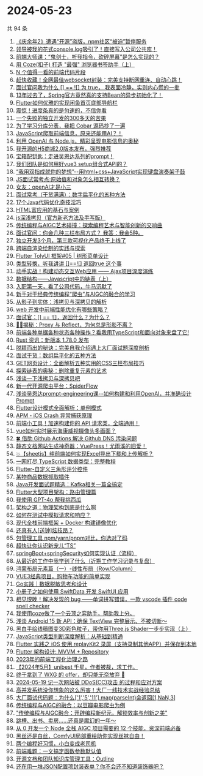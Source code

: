 # 2024-05-23

共 94 条

<!-- BEGIN JUEJIN -->
<!-- 最后更新时间 2024-05-23 20:01:19 +0800 -->
1. [《庆余年2》遭遇“开源”盗版，npm社区“被迫”暂停服务](https://juejin.cn/post/7371074808149917750)
1. [领导被我的花式console.log吸引了！直接写入公司公共库！](https://juejin.cn/post/7371716384847364147)
1. [前端大师课：“鬼剑士，听我指令，砍碎屏幕”是怎么实现的？](https://juejin.cn/post/7371423076661542952)
1. [用 Coze(扣子) 打造 "最强" 浏览器书签助手（上）](https://juejin.cn/post/7369868541933338639)
1. [N 个值得一看的前端代码片段](https://juejin.cn/post/7371312967781777418)
1. [赶快收藏！全网最佳websocket封装：完美支持断网重连、自动心跳！](https://juejin.cn/post/7371365854012276747)
1. [面试官问我为什么 [] == ![] 为 true， 我表面冷静，实则内心慌的一批](https://juejin.cn/post/7371312966364332042)
1. [13年过去了，Spring官方竟然真的支持Bean的异步初始化了！](https://juejin.cn/post/7370994785655701531)
1. [Flutter如何优雅的实现闲鱼首页底部导航栏](https://juejin.cn/post/7370357521897390092)
1. [震惊！进度条真的是匀速的，不信你看](https://juejin.cn/post/7370682158103347238)
1. [一个失败的独立开发的300多天的苦果](https://juejin.cn/post/7371638121279848499)
1. [为了学习分库分表，我把 Cobar 源码抄了一遍](https://juejin.cn/post/7370993837303283750)
1. [JavaScript爬取前端信息，原来还能用AI？！](https://juejin.cn/post/7370994785656176667)
1. [利用 OpenAI 与 Node.js，精彩呈现电影信息的奥秘](https://juejin.cn/post/7370923547739373605)
1. [我开源的H5商城2.0版本发布，强烈推荐](https://juejin.cn/post/7370713457454956571)
1. [宝箱配钥匙：走进吴恩达系列的prompt！](https://juejin.cn/post/7371424635895103528)
1. [我们团队是如何用好vue3 setup组合式API的？](https://juejin.cn/post/7371253542245105698)
1. [“我用双指成就你的梦想”--用html+css+JavaScript实现键盘演奏架子鼓](https://juejin.cn/post/7370682158103756838)
1. [JS面试常考点:原始值和对象怎么相互转换？](https://juejin.cn/post/7370993837303365670)
1. [女友：openAI才是小三](https://juejin.cn/post/7371424635894759464)
1. [面试常考（干货满满）：数字扁平化的五种方法](https://juejin.cn/post/7371053962069213196)
1. [17个Java代码优化奇技淫巧](https://juejin.cn/post/7371011013432000550)
1. [HTML富应用的基石与案例](https://juejin.cn/post/7370923547738898469)
1. [js深浅拷贝（官方新老方法及手写版）](https://juejin.cn/post/7371292724287225908)
1. [传统编程与AIGC艺术碰撞：探索编程艺术与智能创新的交响曲](https://juejin.cn/post/7370682158104494118)
1. [面试官问：你会几种三栏布局方式？ 我答：我会5种。](https://juejin.cn/post/7371720794977697833)
1. [独立开发3个月，第三款可视化产品终于上线了](https://juejin.cn/post/7371698970974437403)
1. [跨端自渲染绘制的实践与探索](https://juejin.cn/post/7371011013430968358)
1. [Flutter TolyUI 框架#05 | 树形菜单设计](https://juejin.cn/post/7371318721904672794)
1. [类型转换，听我讲讲 []==![] 返回true 这个事](https://juejin.cn/post/7371000326130106418)
1. [动手实战！构建动态交互Web应用 —— Ajax项目深度演练](https://juejin.cn/post/7370993837303709734)
1. [数据结构——Javascript中的链表（上）](https://juejin.cn/post/7371720794977665065)
1. [入职第一天，看了公司代码，牛马沉默了](https://juejin.cn/post/7371986999164928010)
1. [新手对于经典传统编程“爬虫”与AIGC的融合的学习](https://juejin.cn/post/7371000336683515954)
1. [从影子到实体：浅拷贝与深拷贝的解析](https://juejin.cn/post/7371358964547682319)
1. [web 开发中前端性能优化有哪些策略？](https://juejin.cn/post/7371279849245179954)
1. [面试官：[] == ![]，返回什么？为什么？](https://juejin.cn/post/7371013983367987234)
1. [🍉🍉揭秘：Proxy 与 Reflect，为何总是形影不离？](https://juejin.cn/post/7371000326130925618)
1. [前端各种单据各种状态各种操作？看我用TypeScript和面向对象来盘了它!](https://juejin.cn/post/7370925894662193204)
1. [Rust 资讯：新版本 1.78.0 发布](https://juejin.cn/post/7370925894662242356)
1. [脱颖而出的秘诀：完美自我介绍遇上大厂面试题深度剖析](https://juejin.cn/post/7370993837303660582)
1. [面试干货：数组扁平化的五种方法](https://juejin.cn/post/7371687884792168458)
1. [GET网页设计：全面解析五种实用的CSS三栏布局技巧](https://juejin.cn/post/7371641316113907748)
1. [探索链表的奥秘：删除重复元素的艺术](https://juejin.cn/post/7371687884792233994)
1. [浅谈一下浅拷贝与深拷贝吧](https://juejin.cn/post/7371716394301620262)
1. [新一代开源爬虫平台：SpiderFlow](https://juejin.cn/post/7371019286372319247)
1. [浅谈吴恩达prompt-engineering课--如何构建和利用OpenAI，并准确设计Prompt](https://juejin.cn/post/7371373024241565715)
1. [Flutter设计模式全面解析：单例模式](https://juejin.cn/post/7371297065740206107)
1. [APM - iOS Crash 异常捕获原理](https://juejin.cn/post/7370526031700377652)
1. [前端小工具！加速构建你的 API 请求类，全端通用！](https://juejin.cn/post/7371479502456963106)
1. [vue如何实时展示海康威视摄像头多画面？](https://juejin.cn/post/7369783680425852938)
1. [🍀 借助 Github Actions 解决 Github DNS 污染问题 ](https://juejin.cn/post/7369789429547302923)
1. [静态文档网站生成神奇器：VuePress！尤雨溪的旧爱！](https://juejin.cn/post/7369868541934551055)
1. [💥【sheetjs】纯前端如何实现Excel导出下载和上传解析？](https://juejin.cn/post/7369903163803238415)
1. [一网打尽 TypeScript 数据类型：完整教程](https://juejin.cn/post/7370923547739553829)
1. [Flutter-自定义三角形评分控件](https://juejin.cn/post/7369903170535555087)
1. [某物商品数据抓取插件](https://juejin.cn/post/7369865018765312034)
1. [Java开发面试题精选：Kafka相关一篇全搞定](https://juejin.cn/post/7369884289712324659)
1. [Flutter大型项目架构：路由管理篇](https://juejin.cn/post/7369856197514543139)
1. [我使用 GPT-4o 帮我挑西瓜](https://juejin.cn/post/7370327567763816498)
1. [架构之道：物理架构到底是什么啊](https://juejin.cn/post/7369934780749217804)
1. [如何在测试中模拟请求和响应？](https://juejin.cn/post/7369892677641388082)
1. [现代全栈前端框架 + Docker 构建镜像优化](https://juejin.cn/post/7370184763677917193)
1. [还真有人[送钟]炫技昂？](https://juejin.cn/post/7370344254693097481)
1. [包管理工具 npm/yarn/pnpm对比，你选对了码](https://juejin.cn/post/7370008254719803431)
1. [超快让你认识新宠儿“TS”](https://juejin.cn/post/7369877722485047350)
1. [springBoot+springSecurity如何实现认证（流程）](https://juejin.cn/post/7369789429547433995)
1. [从最近的工作中我学到了什么（近期工作学习记录与复盘）](https://juejin.cn/post/7369934780748906508)
1. [鸿蒙布局元素篇（一）-线性布局（Row/Column）](https://juejin.cn/post/7369865018765377570)
1. [VUE3经典项目，购物车功能的简单实现](https://juejin.cn/post/7370720522656235558)
1. [Go实践｜数据脱敏思考和设计](https://juejin.cn/post/7369783680426246154)
1. [小册子之如何使用 SwiftData 开发 SwiftUI 应用](https://juejin.cn/post/7369534106604765221)
1. [相见恨晚！解决发现的 bug ——单词拼写错误，一款 vscode 插件 code spell checker](https://juejin.cn/post/7370008254720639015)
1. [我使用coze做了一个云顶之弈助手，帮助我上分。](https://juejin.cn/post/7370244444282667034)
1. [浅谈 Android 15 新 API：确保 TextView 完整展示、不被切断～](https://juejin.cn/post/7370170468780933135)
1. [黑白手绘线稿图变3D彩色粒子，带你用Three.js Shader一步步实现（上）](https://juejin.cn/post/7370513151051530267)
1. [JavaScript类型判断深度解析：从基础到精通](https://juejin.cn/post/7369978126144847883)
1. [Flutter 实践之 iOS 使用 replayKit2 录屏（支持录制其他APP）并保存到本地](https://juejin.cn/post/7370002856038301696)
1. [Flutter 架构设计: MVVM + Repository](https://juejin.cn/post/7370244444282994714)
1. [2023年的前端工程化治理之路](https://juejin.cn/post/7370197993679355954)
1. [【2024年5月】unibest 千星，作者被裁，求工作。](https://juejin.cn/post/7371698970975010843)
1. [终于拿到了 WXG 的 offer，却只能无奈放弃 🥺](https://juejin.cn/post/7370682998990553100)
1. [2024-05-19 记一次网站被 DDoS(CC)攻击 的过程和应对方案](https://juejin.cn/post/7370138993063886900)
1. [高并发系统没你想象的这么厉害！大厂一线技术实战经验总结](https://juejin.cn/post/7370327567763095602)
1. [大厂面试代码题：为什么['1','5','11'].map(parseInt)会返回[1,NaN,3]](https://juejin.cn/post/7370630910071373874)
1. [传统编程与AIGC的融合：以豆瓣电影爬虫为例](https://juejin.cn/post/7370993837302988838)
1. ["传统编程与AIGC融合：开辟编程新纪元，解锁效率与创新之美"](https://juejin.cn/post/7370962530049949731)
1. [跳槽、出书、卖房......还真是魔幻的一年～](https://juejin.cn/post/7369984692718616576)
1. [从 0 开发一个 Node 全栈 AIGC 项目需要的 12 个技能，资深前端必备](https://juejin.cn/post/7370640471393927178)
1. [黑丝还是白丝，ComfyUI局部重绘助你实现丝袜自由！](https://juejin.cn/post/7370516186909622313)
1. [两个编程好习惯，小白变成老司机](https://juejin.cn/post/7370513151051923483)
1. [前端难题：一文搞定函数参数默认值](https://juejin.cn/post/7370344254693081097)
1. [开源文档和团队知识库管理工具：Outline](https://juejin.cn/post/7370002856039137280)
1. [还在用一堆JSON配置项封装表单？你不会还不知道装饰器吧？](https://juejin.cn/post/7370170468781506575)
<!-- END JUEJIN -->